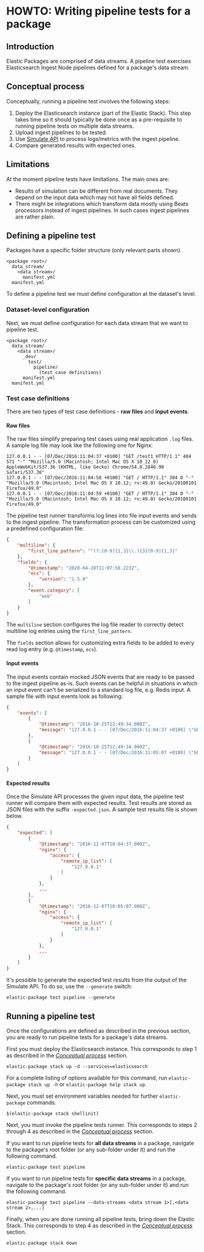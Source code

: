 # HOWTO: Writing pipeline tests for a package

## Introduction

Elastic Packages are comprised of data streams. A pipeline test exercises Elasticsearch Ingest Node pipelines defined for a package's data stream.

## Conceptual process

Conceptually, running a pipeline test involves the following steps:

1. Deploy the Elasticsearch instance (part of the Elastic Stack). This step takes time so it should typically be done once as a pre-requisite to running pipeline tests on multiple data streams.
1. Upload ingest pipelines to be tested.
1. Use [Simulate API](https://www.elastic.co/guide/en/elasticsearch/reference/master/simulate-pipeline-api.html) to process logs/metrics with the ingest pipeline.
1. Compare generated results with expected ones.

## Limitations

At the moment pipeline tests have limitations. The main ones are:
* Results of simulation can be different from real documents. They depend on the input data which may not have all fields defined.
* There might be integrations which transform data mostly using Beats processors instead of ingest pipelines. In such cases ingest pipelines are rather plain.

## Defining a pipeline test

Packages have a specific folder structure (only relevant parts shown).

```
<package root>/
  data_stream/
    <data stream>/
      manifest.yml
  manifest.yml
```

To define a pipeline test we must define configuration at the dataset's level.

### Dataset-level configuration

Next, we must define configuration for each data stream that we want to pipeline test.

```
<package root>/
  data_stream/
    <data stream>/
      _dev/
        test/
          pipeline/
            (test case definitions)
      manifest.yml
  manifest.yml
```

### Test case definitions

There are two types of test case definitions - **raw files** and **input events**.

#### Raw files

The raw files simplify preparing test cases using real application `.log` files. A sample log file may look like the following one for Nginx:

```
127.0.0.1 - - [07/Dec/2016:11:04:37 +0100] "GET /test1 HTTP/1.1" 404 571 "-" "Mozilla/5.0 (Macintosh; Intel Mac OS X 10_12_0) AppleWebKit/537.36 (KHTML, like Gecko) Chrome/54.0.2840.98 Safari/537.36"
127.0.0.1 - - [07/Dec/2016:11:04:58 +0100] "GET / HTTP/1.1" 304 0 "-" "Mozilla/5.0 (Macintosh; Intel Mac OS X 10.12; rv:49.0) Gecko/20100101 Firefox/49.0"
127.0.0.1 - - [07/Dec/2016:11:04:59 +0100] "GET / HTTP/1.1" 304 0 "-" "Mozilla/5.0 (Macintosh; Intel Mac OS X 10.12; rv:49.0) Gecko/20100101 Firefox/49.0"
```

The pipeline test runner transforms log lines into file input events and sends to the ingest pipeline. The transformation process can be customized using a predefined configuration file:

```json
{
    "multiline": {
        "first_line_pattern": "^(?:[0-9]{1,3}\\.){3}[0-9]{1,3}"
    },
    "fields": {
        "@timestamp": "2020-04-28T11:07:58.223Z",
        "ecs": {
            "version": "1.5.0"
        },
        "event.category": [
            "web"
        ]
    }
}
```

The `multiline` section configures the log file reader to correctly detect multiline log entries using the `first_line_pattern`.

The `fields` section allows for customizing extra fields to be added to every read log entry (e.g. `@timestamp`, `ecs`).

#### Input events

The input events contain mocked JSON events that are ready to be passed to the ingest pipeline as-is. Such events can be helpful in situations in which an input event can't be serialized to a standard log file, e.g. Redis input. A sample file with input events look as following:

```json
{
    "events": [
        {
            "@timestamp": "2016-10-25T12:49:34.000Z",
            "message": "127.0.0.1 - - [07/Dec/2016:11:04:37 +0100] \"GET /test1 HTTP/1.1\" 404 571 \"-\" \"Mozilla/5.0 (Macintosh; Intel Mac OS X 10_12_0) AppleWebKit/537.36 (KHTML, like Gecko) Chrome/54.0.2840.98 Safari/537.36\"\n"
        },
        {
            "@timestamp": "2016-10-25T12:49:34.000Z",
            "message": "127.0.0.1 - - [07/Dec/2016:11:05:07 +0100] \"GET /taga HTTP/1.1\" 404 169 \"-\" \"Mozilla/5.0 (Macintosh; Intel Mac OS X 10.12; rv:49.0) Gecko/20100101 Firefox/49.0\"\n"
        }
    ]
}
```

#### Expected results

Once the Simulate API processes the given input data, the pipeline test runner will compare them with expected results. Test results are stored as JSON files with the suffix `-expected.json`. A sample test results file is shown below.

```json
{
    "expected": [
        {
            "@timestamp": "2016-12-07T10:04:37.000Z",
            "nginx": {
                "access": {
                    "remote_ip_list": [
                        "127.0.0.1"
                    ]
                }
            },
            ...
        },
        {
            "@timestamp": "2016-12-07T10:05:07.000Z",
            "nginx": {
                "access": {
                    "remote_ip_list": [
                        "127.0.0.1"
                    ]
                }
            },
            ...
        }
    ]
}
```

It's possible to generate the expected test results from the output of the Simulate API. To do so, use the `--generate` switch:

```
elastic-package test pipeline --generate
```

## Running a pipeline test

Once the configurations are defined as described in the previous section, you are ready to run pipeline tests for a package's data streams.

First you must deploy the Elasticsearch instance. This corresponds to step 1 as described in the [_Conceptual process_](#Conceptual-process) section.

```
elastic-package stack up -d --services=elasticsearch
```

For a complete listing of options available for this command, run `elastic-package stack up -h` or `elastic-package help stack up`.

Next, you must set environment variables needed for further `elastic-package` commands.

```
$(elastic-package stack shellinit)
```

Next, you must invoke the pipeline tests runner. This corresponds to steps 2 through 4 as described in the [_Conceptual process_](#Conceptual-process) section.

If you want to run pipeline tests for **all data streams** in a package, navigate to the package's root folder (or any sub-folder under it) and run the following command.

```
elastic-package test pipeline
```

If you want to run pipeline tests for **specific data streams** in a package, navigate to the package's root folder (or any sub-folder under it) and run the following command.

```
elastic-package test pipeline --data-streams <data stream 1>[,<data stream 2>,...]
```

Finally, when you are done running all pipeline tests, bring down the Elastic Stack. This corresponds to step 4 as described in the [_Conceptual process_](#Conceptual-process) section.

```
elastic-package stack down
```
